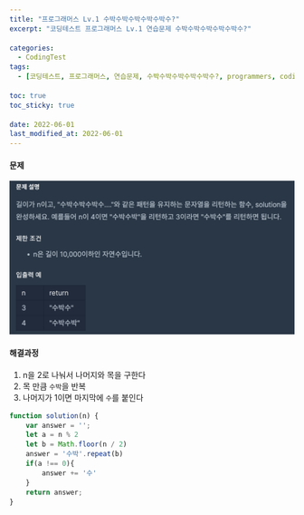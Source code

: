 ```yaml
---
title: "프로그래머스 Lv.1 수박수박수박수박수박수?"
excerpt: "코딩테스트 프로그래머스 Lv.1 연습문제 수박수박수박수박수박수?"

categories:
  - CodingTest
tags:
  - [코딩테스트, 프로그래머스, 연습문제, 수박수박수박수박수박수?, programmers, codingtest, 코딩테스트 연습]

toc: true
toc_sticky: true
 
date: 2022-06-01
last_modified_at: 2022-06-01
---
```


#### 문제
![10](/assets/images/10.png)

#### 해결과정
1. n을 2로 나눠서 나머지와 목을 구한다
2. 목 만큼 `수박`을 반복
3. 나머지가 1이면 마지막에 `수`를 붙인다

```javascript
function solution(n) {
    var answer = '';
    let a = n % 2
    let b = Math.floor(n / 2)
    answer = '수박'.repeat(b)
    if(a !== 0){
        answer += '수'
    }
    return answer;
}
```
